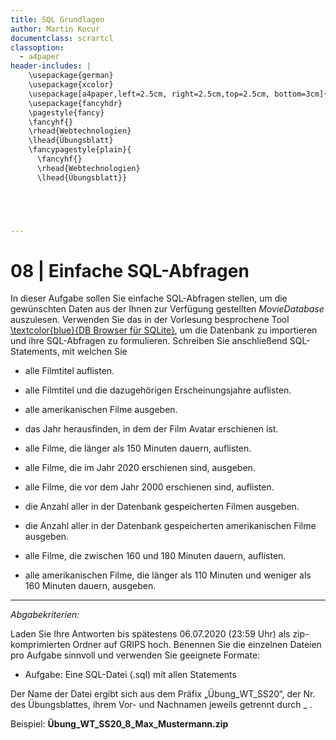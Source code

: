 ```yaml
---
title: SQL Grundlagen
author: Martin Kocur
documentclass: scrartcl
classoption:
  - a4paper
header-includes: |
    \usepackage{german} 
	\usepackage{xcolor}
    \usepackage[a4paper,left=2.5cm, right=2.5cm,top=2.5cm, bottom=3cm]{geometry}
    \usepackage{fancyhdr}
    \pagestyle{fancy}
    \fancyhf{}
    \rhead{Webtechnologien}
    \lhead{Übungsblatt}
    \fancypagestyle{plain}{
      \fancyhf{}
      \rhead{Webtechnologien}
      \lhead{Übungsblatt}}





---
```



# 08 | Einfache SQL-Abfragen

In dieser Aufgabe sollen Sie einfache SQL-Abfragen stellen, um die gewünschten Daten aus der Ihnen zur Verfügung gestellten _MovieDatabase_ auszulesen. Verwenden Sie das in der Vorlesung besprochene Tool  [\textcolor{blue}{DB Browser für SQLite}](https://sqlitebrowser.org/), um die Datenbank zu importieren und ihre SQL-Abfragen zu formulieren. Schreiben Sie anschließend SQL-Statements, mit welchen Sie

- alle Filmtitel auflisten.

- alle Filmtitel und die dazugehörigen Erscheinungsjahre auflisten.
- alle amerikanischen Filme ausgeben.
- das Jahr herausfinden, in dem der Film Avatar erschienen ist.
- alle Filme, die länger als 150 Minuten dauern, auflisten.
- alle Filme, die im Jahr 2020 erschienen sind, ausgeben.
- alle Filme, die vor dem Jahr 2000 erschienen sind, auflisten.
- die Anzahl aller in der Datenbank gespeicherten Filmen ausgeben.
- die Anzahl aller in der Datenbank gespeicherten amerikanischen Filme ausgeben.
- alle Filme, die zwischen 160 und 180 Minuten dauern, auflisten.
- alle amerikanischen Filme, die länger als 110 Minuten und weniger als 160 Minuten dauern, ausgeben.

------

*Abgabekriterien:*

Laden Sie Ihre Antworten bis spätestens 06.07.2020 (23:59 Uhr) als zip-komprimierten Ordner auf GRIPS hoch. Benennen Sie die einzelnen Dateien pro Aufgabe sinnvoll und verwenden Sie geeignete Formate:

- Aufgabe: Eine SQL-Datei (.sql) mit allen Statements 


Der Name der Datei ergibt sich aus dem Präfix „Übung_WT_SS20“, der Nr. des Übungsblattes, ihrem Vor- und Nachnamen jeweils getrennt durch _ .

 

Beispiel: **Übung_WT_SS20_8_Max_Mustermann.zip**

